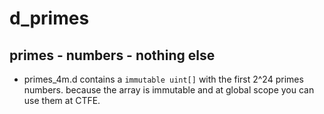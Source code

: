 # d_primes
## primes - numbers - nothing else

- primes_4m.d contains a `immutable uint[]` with the first 2^24 primes numbers.
because the array is immutable and at global scope you can use them at CTFE.
